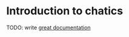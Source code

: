# Introduction to chatics

TODO: write [great documentation](http://jacobian.org/writing/what-to-write/)
